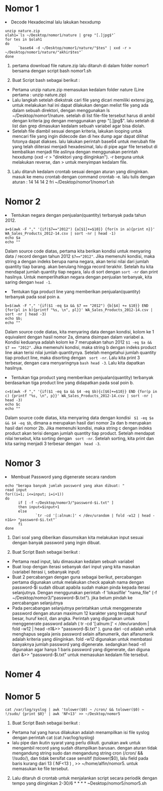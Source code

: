 # Nomor 1
<li> Decode Hexadecimal lalu lakukan hexxdump
  
  ```
unzip nature.zip
olah1=`ls ~/Desktop/nomor1/nature | grep "[.]jpg$"`
for tes in $olah1
do
        `base64 -d ~/Desktop/nomor1/nature/"$tes" | xxd -r > ~/Desktop/nomor1/nature/"akhir$tes"`
done
  ```
1. pertama download file nature.zip lalu ditaruh di dalam folder nomor1 bersama dengan script bash nomor1.sh

2. Buat Script bash sebagai berikut :
- Pertama unzip nature.zip memasukan kedalam folder nature (Line pertama : unzip nature.zip)
- Lalu langkah setelah diekstrak cari file yang dicari memiliki extensi jpg, untuk melakukan hal ini dapat dilakukan dengan melist file yang ada dalam sebuah direktori, dengan menggunakan ls ~/Desktop/nomor1/nature. setelah di list file-file tersebut harus di ambil dengan kriteria jpg dengan menggunakan grep "[.]jpg$". lalu setelah di list dan grep dimasukan kedalam sebuah variabel agar bisa diolah.
- Setelah file diambil sesuai dengan kriteria, lakukan looping untuk mencari file yang ingin didecode dan di hex dump agar dapat dilihat fotonya dapat diakses. lalu lakukan perintah base64 untuk merubah file yang telah diiterasi menjadi hexadesimal, lalu di pipe agar file tersebut di kembalikan menjadi file aslinya dengan menggunakan perintah hexxdump (xxd -r > "direktori yang diinginkan"). -r berguna untuk melakukan reverse, dan > untuk menyimpan kedalam file.

3.  Lalu ditaruh kedalam crontab sesuai dengan aturan yang diinginkan. masuk ke menu crontab dengan command  crontab -e. lalu tulis dengan aturan : 14 14 14 2 fri ~/Desktop/nomor1/nomor1.sh

# Nomor 2

<li>Tentukan negara dengan penjualan(quantity) terbanyak pada tahun 2012.
  
  ```
  a=$(awk -F "," '{if($7=="2012") {a[$1]+=$10}} {for(n in a){print n}}' WA_Sales_Products_2012-14.csv | sort -nr | head -1)
  echo $a
  echo ""
  ```
  
  Dalam source code diatas, pertama kita berikan kondisi untuk menyaring data / record dengan tahun 2012 ```$7=="2012"```. Jika memenuhi kondisi, maka string a dengan indeks berupa nama negara, akan terisi nilai dari jumlah quantity tiap barang. akan berulang hingga record terakhir. Setelah itu kita mendapat jumlah quantity tiap negara, lalu di sort dengan ``` sort -nr ``` dan print hasilnya. Untuk memperlihatkan negara dengan penjualan terbanyak, kita saring dengan ```head -1```. 
  
<li>Tentukan tiga product line yang memberikan penjualan(quantity) terbanyak pada soal poin a.
  
  ```
  b=$(awk -F "," '{if($1 -eq $a && $7 == "2012") {b[$4] += $10}} END {for(pl in b){printf "%s, \n", pl}}' WA_Sales_Products_2012-14.csv | sort -nr | head -3)
  echo $b;
  echo ""
  ```
  
  Dalam source code diatas, kita menyaring data dengan kondisi, kolom ke 1 equivalent dengan hasil nomor 2a, dimana disimpan dalam variabel a. Kondisi keduanya adalah kolom ke 7 merupakan tahun 2012 ``` $1 -eq $a && $7 == "2012" ```. Jika memenuhi kondisi, maka string b dengan indeks product line akan terisi nilai jumlah quantitynya. Setelah mengetahui jumlah quantity tiap product line, maka disorting dengan ``` sort -nr```. Lalu kita print 3 terbesar, dengan cara menyaringnya ```bash head -3```. Lalu kita dapatkan hasilnya.
<li>Tentukan tiga product yang memberikan penjualan(quantity) terbanyak berdasarkan tiga product line yang didapatkan pada soal poin b.
  
  ```
  c=$(awk -F "," '{if($1 -eq $a && $4 -eq $b){c[$6]+=$10}} END {for(p in c) {printf "%s, \n", p}}' WA_Sales_Products_2012-14.csv | sort -nr | head -3)
  echo $c
  echo ""
  ```
  Dalam source code diatas, kita menyaring data dengan kondisi ``` $1 -eq $a && $4 -eq $b```, dimana a merupakan hasil dari nomor 2a dan b merupakan hasil dari nomor 2b. Jika memenuhi kondisi, maka string c dengan indeks product akan terisi dengan jumlah quantity tiap product. Setelah mendapat nilai tersebut, kita sorting dengan ``` sort -nr```. Setelah sorting, kita print dan kita saring menjadi 3 terbesar dengan ``` head -3```.

# Nomor 3
<li>Membuat Password yang digenerate secara random
  
  ```
echo "berapa banyak jumlah password yang akan dibuat: "
read input
for((i=1; i<=input; i=i+1))
do
        if [ -f ~/Desktop/nomor3/"password-$i.txt" ]
        then input=$input+1
        else
                `tr -cd '[:alnum:]' < /dev/urandom | fold -w12 | head -n1&>> "password-$i.txt"`
        fi
done
```
1. Dari soal yang diberikan diasumsikan kita melakukan input sesuai dengan banyak password yang ingin dibuat.

2. Buat Script Bash sebagai berikut :
- Pertama read input, lalu dimasukan kedalam sebuah variabel
- Buat loop dengan iterasi sebanyak dari input yang kita masukan (variabel iterasi i, sebanyak input)
- Buat 2 percabangan dengan guna sebagai berikut, percabangan pertama digunakan untuk melakukan check apakah nama dengan password-$i sudah dibuat apabila sudah makan pinda kepada iterasi selanjutnya. Dengan menggunakan perintah  -f 'lokasifile' "nama_file" (-f ~/Desktop/nomor3/"password-$i.txt"). jika belum pindah ke percabangan selanjutnya
- Pada percabangan selanjutnya perintahkan untuk menggenerate password dengan aturan maximum 12 karakter yang terdapat huruf besar, huruf kecil, dan angka. Perintah yang digunakan untuk menggenerate password adalah ( tr -cd '[:alnum:]'  < /dev/urandom | fold -w12 | head -n1&>> "password-$i.txt" ). guna dari -cd adalah untuk menghapus segala jenis password selain alfanumerik, dan alfanumerik adalah kriteria yang diinginkan. fold -w12 digunakan untuk membatasi banyaknya jumlah password yang digenerate. sedangkan head -n1 digunakan agar hanya 1 baris password yang digenerate, dan diguna dari &>> "password-$i.txt" untuk memasukan kedalam file tersebut.

# Nomer 4


# Nomor 5

```
cat /var/log/syslog | awk 'tolower($0) ~ /cron/ && tolower($0) ~ !/sudo/ {print $0}' | awk 'NF<13' >> ~/Desktop/nomor5
```
1. Buat Script Bash sebagai berikut :
- Pertama hal yang harus dilakukan adalah menampilkan isi file syslog dengan perintah cat (cat /var/log/syslog)
- lalu pipe dan ikutin syarat yang perlu diikuti. gunakan awk untuk mengambil record yang sudah ditampilkan barusan. dengan aturan tidak mengandung string sudo dan mengandung string cron (/cron/ && !/sudo/), dan tidak bersifat case sensitif (tolower($0), lalu field pada baris kurang dari 13 ( NF<13 ) , >> ~/home/alfin/nomor5. untuk memasukan ke file tersebut.

2. Lalu ditaruh di crontab untuk menjalankan script secara periodik dengan tempo yang diinginkan 2-30/6 * * * * ~Desktop/nomor5/nomor5.sh


